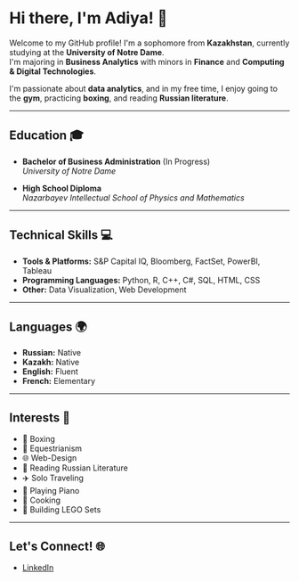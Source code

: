 # Hi there, I'm Adiya! 👋

Welcome to my GitHub profile! I'm a sophomore from **Kazakhstan**, currently studying at the **University of Notre Dame**.  
I'm majoring in **Business Analytics** with minors in **Finance** and **Computing & Digital Technologies**.  

I'm passionate about **data analytics**, and in my free time, I enjoy going to the **gym**, practicing **boxing**, and reading **Russian literature**.  

---

## Education 🎓
- **Bachelor of Business Administration** (In Progress)  
  *University of Notre Dame*  
 
- **High School Diploma**  
  *Nazarbayev Intellectual School of Physics and Mathematics*  

---

## Technical Skills 💻
- **Tools & Platforms:** S&P Capital IQ, Bloomberg, FactSet, PowerBI, Tableau  
- **Programming Languages:** Python, R, C++, C#, SQL, HTML, CSS  
- **Other:** Data Visualization, Web Development  

---

## Languages 🌍
- **Russian:** Native  
- **Kazakh:** Native  
- **English:** Fluent  
- **French:** Elementary  

---

## Interests 🌟
- 🥊 Boxing  
- 🏇 Equestrianism  
- 🌐 Web-Design  
- 📖 Reading Russian Literature  
- ✈️ Solo Traveling  
- 🎹 Playing Piano  
- 🍳 Cooking  
- 🧩 Building LEGO Sets  

---

## Let's Connect! 🌐
- [LinkedIn](www.linkedin.com/in/adiya-biyekenova)    
